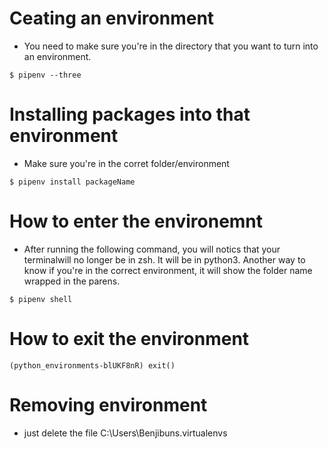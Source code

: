 # Ceating an environment

- You need to make sure you're in the directory that you want to turn into an environment.

```
$ pipenv --three
```

# Installing packages into that environment

- Make sure you're in the corret folder/environment

```
$ pipenv install packageName
```

# How to enter the environemnt

- After running the following command, you will notics that your terminalwill no longer be in zsh.
  It will be in python3. Another way to know if you're in the correct environment, it will show the folder name
  wrapped in the parens.

```
$ pipenv shell
```

# How to exit the environment

```
(python_environments-blUKF8nR) exit()
```

# Removing environment

- just delete the file
  C:\Users\Benjibuns\.virtualenvs
